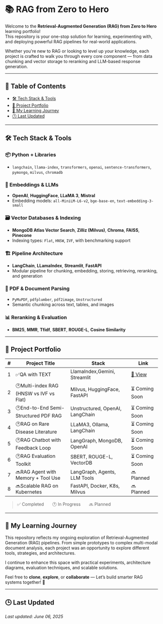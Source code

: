 # 📚 RAG from Zero to Hero

Welcome to the **Retrieval-Augmented Generation (RAG) from Zero to Hero** learning portfolio!  
This repository is your one-stop solution for learning, experimenting with, and deploying powerful RAG pipelines for real-world applications.

Whether you're new to RAG or looking to level up your knowledge, each project is crafted to walk you through every core component — from data chunking and vector storage to reranking and LLM-based response generation.

---

## 📑 Table of Contents

- [🛠️ Tech Stack & Tools](#️-tech-stack--tools)
- [🚀 Project Portfolio](#-project-portfolio)
- [📖 My Learning Journey](#-my-learning-journey)
- [🕒 Last Updated](#last-updated)

---

## 🛠️ Tech Stack & Tools

### 📦 Python + Libraries
- `langchain`, `llama-index`, `transformers`, `openai`, `sentence-transformers`, `pymongo`, `milvus`, `chromadb`

### 🧠 Embeddings & LLMs
- **OpenAI**, **HuggingFace**, **LLaMA 3**, **Mistral**
- Embedding models: `all-MiniLM-L6-v2`, `bge-base-en`, `text-embedding-3-small`

### 🗃️ Vector Databases & Indexing
- **MongoDB Atlas Vector Search**, **Zilliz (Milvus)**, **Chroma**, **FAISS**, **Pinecone**
- Indexing types: `Flat`, `HNSW`, `IVF`, with benchmarking support

### 🏗️ Pipeline Architecture
- **LangChain**, **LLamaIndex**, **Streamlit**, **FastAPI**
- Modular pipeline for chunking, embedding, storing, retrieving, reranking, and generation

### 📄 PDF & Document Parsing
- `PyMuPDF`, `pdfplumber`, `pdf2image`, `Unstructured`
- Semantic chunking across text, tables, and images

### 📊 Reranking & Evaluation
- **BM25**, **MMR**, **Tfidf**, **SBERT**, **ROUGE-L**, **Cosine Similarity**

---

## 🚀 Project Portfolio

| # | Project Title | Stack | Link |
|--|---------------|-------|------|
| 1 |✅QA with TEXT | LlamaIndex,Gemini, Streamlit| [🔗 View](https://github.com/Nahidzeinali-web/QA-with-Documents-Text-using-Gemini-LlamaIndex) |
| 2 |🕐Multi-index RAG (HNSW vs IVF vs Flat) | Milvus, HuggingFace, FastAPI |  ⏳ Coming Soon |
| 3 |🕐End-to-End Semi-Structured PDF RAG | Unstructured, OpenAI, LangChain |  ⏳ Coming Soon|
| 4 |🕐RAG on Rare Disease Literature | LLaMA3, Ollama, LangChain |  ⏳ Coming Soon|
| 5 |🕐RAG Chatbot with Feedback Loop | LangGraph, MongoDB, OpenAI | ⏳ Coming Soon |
| 6 |🕐RAG Evaluation Toolkit | SBERT, ROUGE-L, VectorDB | ⏳ Coming Soon |
| 7 |🔜RAG Agent with Memory + Tool Use | LangGraph, Agents, LLM Tools | 🔜 Planned |
| 8 |🔜Scalable RAG on Kubernetes | FastAPI, Docker, K8s, Milvus | 🔜 Planned |

> ✅ Completed  🕐 In Progress  🔜 Planned

---

## 📖 My Learning Journey

This repository reflects my ongoing exploration of Retrieval-Augmented Generation (RAG) pipelines. From simple prototypes to complex multi-modal document analysis, each project was an opportunity to explore different tools, strategies, and architectures.

I continue to enhance this space with practical experiments, architecture diagrams, evaluation techniques, and scalable solutions.

Feel free to **clone**, **explore**, or **collaborate** — Let’s build smarter RAG systems together! 🚀

---

## 🕒 Last Updated

_Last updated: June 06, 2025_

